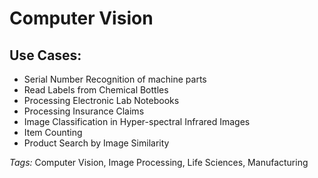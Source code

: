 # Computer Vision


## Use Cases:
- Serial Number Recognition of machine parts
- Read Labels from Chemical Bottles
- Processing Electronic Lab Notebooks
- Processing Insurance Claims
- Image Classification in Hyper-spectral Infrared Images
- Item Counting
- Product Search by Image Similarity

*Tags:* Computer Vision, Image Processing, Life Sciences, Manufacturing